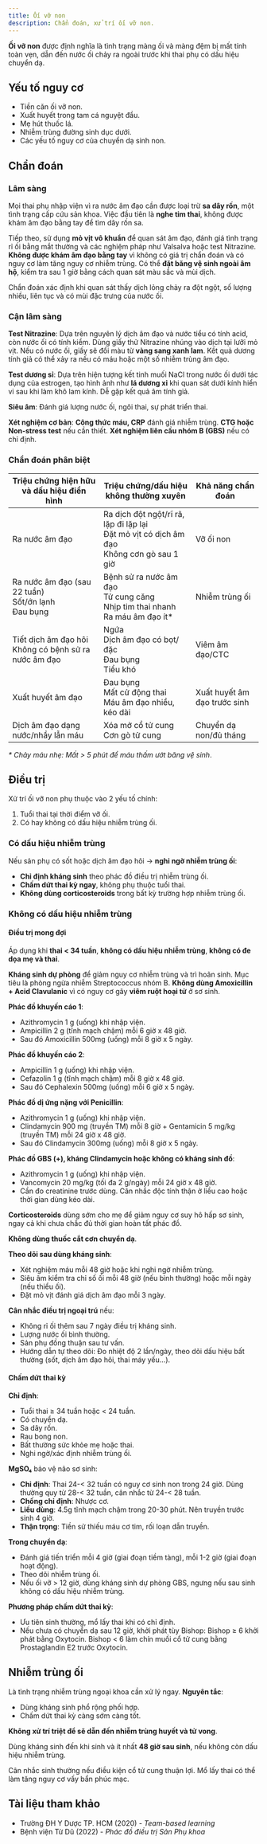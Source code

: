```yaml
---
title: Ối vỡ non
description: Chẩn đoán, xử trí ối vỡ non.
---
```


**Ối vỡ non** được định nghĩa là tình trạng màng ối và màng đệm bị mất tính toàn vẹn, dẫn đến nước ối chảy ra ngoài trước khi thai phụ có dấu hiệu chuyển dạ.

## Yếu tố nguy cơ

- Tiền căn ối vỡ non.
- Xuất huyết trong tam cá nguyệt đầu.
- Mẹ hút thuốc lá.
- Nhiễm trùng đường sinh dục dưới.
- Các yếu tố nguy cơ của chuyển dạ sinh non.

## Chẩn đoán

### Lâm sàng

Mọi thai phụ nhập viện vì ra nước âm đạo cần được loại trừ **sa dây rốn**, một tình trạng cấp cứu sản khoa. Việc đầu tiên là **nghe tim thai**, không được khám âm đạo bằng tay để tìm dây rốn sa.

Tiếp theo, sử dụng **mỏ vịt vô khuẩn** để quan sát âm đạo, đánh giá tình trạng rỉ ối bằng mắt thường và các nghiệm pháp như Valsalva hoặc test Nitrazine. **Không được khám âm đạo bằng tay** vì không có giá trị chẩn đoán và có nguy cơ làm tăng nguy cơ nhiễm trùng. Có thể **đặt băng vệ sinh ngoài âm hộ**, kiểm tra sau 1 giờ bằng cách quan sát màu sắc và mùi dịch.

Chẩn đoán xác định khi quan sát thấy dịch lỏng chảy ra đột ngột, số lượng nhiều, liên tục và có mùi đặc trưng của nước ối.

### Cận lâm sàng

**Test Nitrazine**: Dựa trên nguyên lý dịch âm đạo và nước tiểu có tính acid, còn nước ối có tính kiềm. Dùng giấy thử Nitrazine nhúng vào dịch tại lưỡi mỏ vịt. Nếu có nước ối, giấy sẽ đổi màu từ **vàng sang xanh lam**. Kết quả dương tính giả có thể xảy ra nếu có máu hoặc một số nhiễm trùng âm đạo.

**Test dương sỉ**: Dựa trên hiện tượng kết tinh muối NaCl trong nước ối dưới tác dụng của estrogen, tạo hình ảnh như **lá dương xỉ** khi quan sát dưới kính hiển vi sau khi làm khô lam kính. Dễ gặp kết quả âm tính giả.

**Siêu âm**: Đánh giá lượng nước ối, ngôi thai, sự phát triển thai.

**Xét nghiệm cơ bản**: **Công thức máu, CRP** đánh giá nhiễm trùng. **CTG hoặc Non-stress test** nếu cần thiết. **Xét nghiệm liên cầu nhóm B (GBS)** nếu có chỉ định.

### Chẩn đoán phân biệt

| Triệu chứng hiện hữu và dấu hiệu điển hình               | Triệu chứng/dấu hiệu không thường xuyên                                                       | Khả năng chẩn đoán           |
| -------------------------------------------------------- | --------------------------------------------------------------------------------------------- | ---------------------------- |
| Ra nước âm đạo                                           | Ra dịch đột ngột/rĩ rã, lặp đi lặp lại<br>Đặt mỏ vịt có dịch âm đạo<br>Không cơn gò sau 1 giờ | Vỡ ối non                    |
| Ra nước âm đạo (sau 22 tuần) <br>Sốt/ớn lạnh<br>Đau bụng | Bệnh sử ra nước âm đạo<br>Tử cung căng<br>Nhịp tim thai nhanh<br>Ra máu âm đạo ít\*           | Nhiễm trùng ối               |
| Tiết dịch âm đạo hôi <br>Không có bệnh sử ra nước âm đạo | Ngứa<br>Dịch âm đạo có bọt/đặc <br>Đau bụng<br> Tiểu khó                                      | Viêm âm đạo/CTC              |
| Xuất huyết âm đạo                                        | Đau bụng <br> Mất cử động thai <br>Máu âm đạo nhiều, kéo dài                                  | Xuất huyết âm đạo trước sinh |
| Dịch âm đạo dạng nước/nhầy lẫn máu                       | Xóa mở cổ tử cung<br>Cơn gò tử cung                                                           | Chuyển dạ non/đủ tháng       |

_\* Chảy máu nhẹ: Mất > 5 phút để máu thấm ướt băng vệ sinh_.

## Điều trị

Xử trí ối vỡ non phụ thuộc vào 2 yếu tố chính:

1. Tuổi thai tại thời điểm vỡ ối.
2. Có hay không có dấu hiệu nhiễm trùng ối.

### Có dấu hiệu nhiễm trùng

Nếu sản phụ có sốt hoặc dịch âm đạo hôi → **nghi ngờ nhiễm trùng ối**:

- **Chỉ định kháng sinh** theo phác đồ điều trị nhiễm trùng ối.
- **Chấm dứt thai kỳ ngay**, không phụ thuộc tuổi thai.
- **Không dùng corticosteroids** trong bất kỳ trường hợp nhiễm trùng ối.

### Không có dấu hiệu nhiễm trùng

#### Điều trị mong đợi

Áp dụng khi **thai < 34 tuần**, **không có dấu hiệu nhiễm trùng**, **không có đe dọa mẹ và thai**.

**Kháng sinh dự phòng** để giảm nguy cơ nhiễm trùng và trì hoãn sinh. Mục tiêu là phòng ngừa nhiễm Streptococcus nhóm B. **Không dùng Amoxicillin + Acid Clavulanic** vì có nguy cơ gây **viêm ruột hoại tử** ở sơ sinh.

**Phác đồ khuyến cáo 1**:

- Azithromycin 1 g (uống) khi nhập viện.
- Ampicillin 2 g (tĩnh mạch chậm) mỗi 6 giờ x 48 giờ.
- Sau đó Amoxicillin 500mg (uống) mỗi 8 giờ x 5 ngày.

**Phác đồ khuyến cáo 2**:

- Ampicillin 1 g (uống) khi nhập viện.
- Cefazolin 1 g (tĩnh mạch chậm) mỗi 8 giờ x 48 giờ.
- Sau đó Cephalexin 500mg (uống) mỗi 6 giờ x 5 ngày.

**Phác đồ dị ứng nặng với Penicillin**:

- Azithromycin 1 g (uống) khi nhập viện.
- Clindamycin 900 mg (truyền TM) mỗi 8 giờ + Gentamicin 5 mg/kg (truyền TM) mỗi 24 giờ x 48 giờ.
- Sau đó Clindamycin 300mg (uống) mỗi 8 giờ x 5 ngày.

**Phác đồ GBS (+), kháng Clindamycin hoặc không có kháng sinh đồ**:

- Azithromycin 1 g (uống) khi nhập viện.
- Vancomycin 20 mg/kg (tối đa 2 g/ngày) mỗi 24 giờ x 48 giờ.
- Cần đo creatinine trước dùng. Cân nhắc độc tính thận ở liều cao hoặc thời gian dùng kéo dài.

**Corticosteroids** dùng sớm cho mẹ để giảm nguy cơ suy hô hấp sơ sinh, ngay cả khi chưa chắc đủ thời gian hoàn tất phác đồ.

**Không dùng thuốc cắt cơn chuyển dạ**.

**Theo dõi sau dùng kháng sinh**:

- Xét nghiệm máu mỗi 48 giờ hoặc khi nghi ngờ nhiễm trùng.
- Siêu âm kiểm tra chỉ số ối mỗi 48 giờ (nếu bình thường) hoặc mỗi ngày (nếu thiểu ối).
- Đặt mỏ vịt đánh giá dịch âm đạo mỗi 3 ngày.

**Cân nhắc điều trị ngoại trú** nếu:

- Không rỉ ối thêm sau 7 ngày điều trị kháng sinh.
- Lượng nước ối bình thường.
- Sản phụ đồng thuận sau tư vấn.
- Hướng dẫn tự theo dõi: Đo nhiệt độ 2 lần/ngày, theo dõi dấu hiệu bất thường (sốt, dịch âm đạo hôi, thai máy yếu...).

#### Chấm dứt thai kỳ

**Chỉ định**:

- Tuổi thai ≥ 34 tuần hoặc < 24 tuần.
- Có chuyển dạ.
- Sa dây rốn.
- Rau bong non.
- Bất thường sức khỏe mẹ hoặc thai.
- Nghi ngờ/xác định nhiễm trùng ối.

**MgSO₄** bảo vệ não sơ sinh:

- **Chỉ định**: Thai 24-< 32 tuần có nguy cơ sinh non trong 24 giờ. Dùng thường quy từ 28-< 32 tuần, cân nhắc từ 24-< 28 tuần.
- **Chống chỉ định**: Nhược cơ.
- **Liều dùng**: 4.5g tĩnh mạch chậm trong 20-30 phút. Nên truyền trước sinh 4 giờ.
- **Thận trọng**: Tiền sử thiếu máu cơ tim, rối loạn dẫn truyền.

**Trong chuyển dạ**:

- Đánh giá tiến triển mỗi 4 giờ (giai đoạn tiềm tàng), mỗi 1-2 giờ (giai đoạn hoạt động).
- Theo dõi nhiễm trùng ối.
- Nếu ối vỡ > 12 giờ, dùng kháng sinh dự phòng GBS, ngưng nếu sau sinh không có dấu hiệu nhiễm trùng.

**Phương pháp chấm dứt thai kỳ**:

- Ưu tiên sinh thường, mổ lấy thai khi có chỉ định.
- Nếu chưa có chuyển dạ sau 12 giờ, khởi phát tùy Bishop: Bishop ≥ 6 khởi phát bằng Oxytocin. Bishop < 6 làm chín muồi cổ tử cung bằng Prostaglandin E2 trước Oxytocin.

## Nhiễm trùng ối

Là tình trạng nhiễm trùng ngoại khoa cần xử lý ngay. **Nguyên tắc**:

- Dùng kháng sinh phổ rộng phối hợp.
- Chấm dứt thai kỳ càng sớm càng tốt.

**Không xử trí triệt để sẽ dẫn đến nhiễm trùng huyết và tử vong**.

Dùng kháng sinh đến khi sinh và ít nhất **48 giờ sau sinh**, nếu không còn dấu hiệu nhiễm trùng.

Cân nhắc sinh thường nếu điều kiện cổ tử cung thuận lợi. Mổ lấy thai có thể làm tăng nguy cơ vấy bẩn phúc mạc.

## Tài liệu tham khảo

- Trường ĐH Y Dược TP. HCM (2020) - _Team-based learning_
- Bệnh viện Từ Dũ (2022) - _Phác đồ điều trị Sản Phụ khoa_
